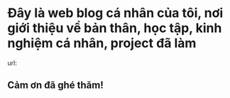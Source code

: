 # Đây là web blog cá nhân của tôi, nơi giới thiệu về bản thân, học tập, kinh nghiệm cá nhân, project đã làm
url: 
## Cảm ơn đã ghé thăm!